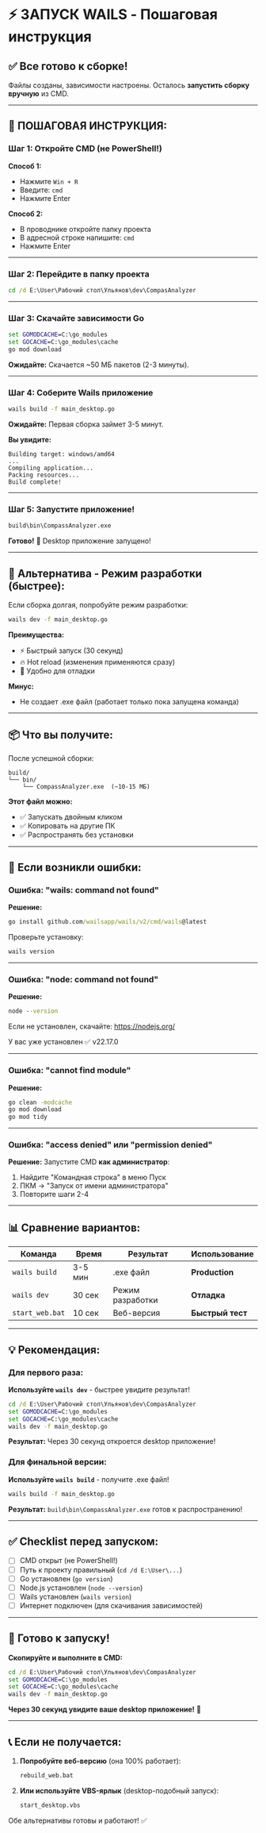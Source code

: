 # ⚡ ЗАПУСК WAILS - Пошаговая инструкция

## ✅ Все готово к сборке!

Файлы созданы, зависимости настроены. Осталось **запустить сборку вручную** из CMD.

---

## 🚀 ПОШАГОВАЯ ИНСТРУКЦИЯ:

### Шаг 1: Откройте CMD (не PowerShell!)

**Способ 1:**
- Нажмите `Win + R`
- Введите: `cmd`
- Нажмите Enter

**Способ 2:**
- В проводнике откройте папку проекта
- В адресной строке напишите: `cmd`
- Нажмите Enter

---

### Шаг 2: Перейдите в папку проекта

```cmd
cd /d E:\User\Рабочий стол\Ульянов\dev\CompasAnalyzer
```

---

### Шаг 3: Скачайте зависимости Go

```cmd
set GOMODCACHE=C:\go_modules
set GOCACHE=C:\go_modules\cache
go mod download
```

**Ожидайте:** Скачается ~50 МБ пакетов (2-3 минуты).

---

### Шаг 4: Соберите Wails приложение

```cmd
wails build -f main_desktop.go
```

**Ожидайте:** Первая сборка займет 3-5 минут.

**Вы увидите:**
```
Building target: windows/amd64
...
Compiling application...
Packing resources...
Build complete!
```

---

### Шаг 5: Запустите приложение!

```cmd
build\bin\CompassAnalyzer.exe
```

**Готово!** 🎉 Desktop приложение запущено!

---

## 🎯 Альтернатива - Режим разработки (быстрее):

Если сборка долгая, попробуйте режим разработки:

```cmd
wails dev -f main_desktop.go
```

**Преимущества:**
- ⚡ Быстрый запуск (30 секунд)
- 🔥 Hot reload (изменения применяются сразу)
- 🐛 Удобно для отладки

**Минус:**
- Не создает .exe файл (работает только пока запущена команда)

---

## 📦 Что вы получите:

После успешной сборки:

```
build/
└── bin/
    └── CompassAnalyzer.exe  (~10-15 МБ)
```

**Этот файл можно:**
- ✅ Запускать двойным кликом
- ✅ Копировать на другие ПК
- ✅ Распространять без установки

---

## 🐛 Если возникли ошибки:

### Ошибка: "wails: command not found"

**Решение:**
```cmd
go install github.com/wailsapp/wails/v2/cmd/wails@latest
```

Проверьте установку:
```cmd
wails version
```

---

### Ошибка: "node: command not found"

**Решение:**
```cmd
node --version
```

Если не установлен, скачайте: https://nodejs.org/

У вас уже установлен ✅ v22.17.0

---

### Ошибка: "cannot find module"

**Решение:**
```cmd
go clean -modcache
go mod download
go mod tidy
```

---

### Ошибка: "access denied" или "permission denied"

**Решение:**
Запустите CMD **как администратор**:
1. Найдите "Командная строка" в меню Пуск
2. ПКМ → "Запуск от имени администратора"
3. Повторите шаги 2-4

---

## 📊 Сравнение вариантов:

| Команда | Время | Результат | Использование |
|---------|-------|-----------|---------------|
| `wails build` | 3-5 мин | .exe файл | **Production** |
| `wails dev` | 30 сек | Режим разработки | **Отладка** |
| `start_web.bat` | 10 сек | Веб-версия | **Быстрый тест** |

---

## 💡 Рекомендация:

### Для первого раза:

**Используйте `wails dev`** - быстрее увидите результат!

```cmd
cd /d E:\User\Рабочий стол\Ульянов\dev\CompasAnalyzer
set GOMODCACHE=C:\go_modules
set GOCACHE=C:\go_modules\cache
wails dev -f main_desktop.go
```

**Результат:** Через 30 секунд откроется desktop приложение!

### Для финальной версии:

**Используйте `wails build`** - получите .exe файл!

```cmd
wails build -f main_desktop.go
```

**Результат:** `build\bin\CompassAnalyzer.exe` готов к распространению!

---

## ✅ Checklist перед запуском:

- [ ] CMD открыт (не PowerShell!)
- [ ] Путь к проекту правильный (`cd /d E:\User\...`)
- [ ] Go установлен (`go version`)
- [ ] Node.js установлен (`node --version`)
- [ ] Wails установлен (`wails version`)
- [ ] Интернет подключен (для скачивания зависимостей)

---

## 🎉 Готово к запуску!

**Скопируйте и выполните в CMD:**

```cmd
cd /d E:\User\Рабочий стол\Ульянов\dev\CompasAnalyzer
set GOMODCACHE=C:\go_modules
set GOCACHE=C:\go_modules\cache
wails dev -f main_desktop.go
```

**Через 30 секунд увидите ваше desktop приложение!** 🚀

---

## 📞 Если не получается:

1. **Попробуйте веб-версию** (она 100% работает):
   ```cmd
   rebuild_web.bat
   ```

2. **Или используйте VBS-ярлык** (desktop-подобный запуск):
   ```cmd
   start_desktop.vbs
   ```

Обе альтернативы готовы и работают! ✅

